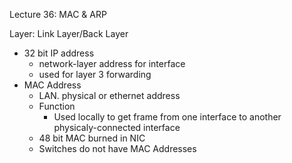Lecture 36: MAC & ARP

Layer: Link Layer/Back Layer

- 32 bit IP address
	- network-layer address for interface
	- used for layer 3 forwarding
- MAC Address
	- LAN. physical or ethernet address
	- Function
		- Used locally to get frame from one interface to another physicaly-connected interface
	- 48 bit MAC burned in NIC
	- Switches do not have MAC Addresses
